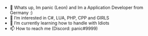 - 👋 Whats up, Im panic (Leon) and Im a Application Developer from Germany :)
- 👀 I’m interested in C#, LUA, PHP, CPP and GIRLS
- 🌱 I’m currently learning how to handle with Idiots
- 📫 How to reach me (Discord: panic#9999)
